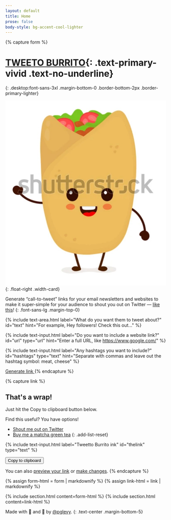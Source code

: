 ```yaml
---
layout: default
title: Home
prose: false
body-style: bg-accent-cool-lighter
---
```

{% capture form %}

# [TWEETO BURRITO](https://pglevy.github.io/tweetto-burrito/){: .text-primary-vivid .text-no-underline}
{: .desktop:font-sans-3xl .margin-bottom-0 .border-bottom-2px .border-primary-lighter}

![Tweetto the Burrito](https://github.com/pglevy/twto-brto/blob/main/Cute_Funny_Smiling_Happy_Burritovector_Flat_Stock_Vector__Royalty_Free__1286198539.jpg?raw=true){: .float-right .width-card}

Generate “call-to-tweet” links for your email newsletters and websites to make it super-simple for your audience to shout you out on Twitter — [like this](https://twitter.com/intent/tweet?text=Thanks%20%40pglevy%20for%20this%20cool%20%E2%80%9Ccall-to-tweet-action%E2%80%9D%20link%20generator.%20Check%20it%20out%20here%3A%20&url=https%3A%2F%2Fpglevy.github.io%2Ftweetto-burrito%2F&hashtags=)!
{: .font-sans-lg .margin-top-0}

{% include text-area.html 
label="What do you want them to tweet about?" 
id="text" 
hint="For example, Hey followers! Check this out…" %}

{% include text-input.html 
label="Do you want to include a website link?" 
id="url" 
type="url" 
hint="Enter a full URL, like https://www.google.com/" %}

{% include text-input.html 
label="Any hashtags you want to include?" 
id="hashtags" 
type="text" 
hint="Separate with commas and leave out the hashtag symbol: meat, cheese" %}

<a href="#thelink" class="usa-button usa-button--big bg-primary-vivid hover:bg-secondary-vivid radius-pill" id="getlink">Generate link <i class="bi bi-link-45deg"></i></a>
{% endcapture %}

{% capture link %}
## That's a wrap!

Just hit the Copy to clipboard button below.

Find this useful? You have options!

- <i class="bi bi-twitter text-primary-vivid"></i> [Shout me out on Twitter](https://twitter.com/intent/tweet?text=Thanks%20%40pglevy%20for%20this%20cool%20%E2%80%9Ccall-to-tweet-action%E2%80%9D%20link%20generator.%20Check%20it%20out%20here%3A%20&url=https%3A%2F%2Fpglevy.github.io%2Ftweetto-burrito%2F&hashtags=)
- <i class="bi bi-cup-fill text-success"></i> [Buy me a matcha green tea](https://www.buymeacoffee.com/pglevy)
{: .add-list-reset}

{% include text-input.html 
label="Tweetto Burrito ink" 
id="thelink" 
type="text" %}

<button type="button" class="usa-button usa-button--big bg-primary-vivid hover:bg-secondary-vivid radius-pill" id="clipboard" data-clipboard-target="#thelink">Copy to clipboard <i class="bi bi-clipboard"></i></button>

You can also <a id="preview" href="" target="_blank">preview your link</a> or <a href="#tweetto-burrito" id="editlink">make changes</a>.
{% endcapture %}

<!-- Convert the Markdown content to HTML. -->
{% assign form-html = form | markdownify %}
{% assign link-html = link | markdownify %}

{% include section.html content=form-html %}
{% include section.html content=link-html %}

Made with 🥩 and 🧀 by [@pglevy](https://twitter.com/pglevy).
{: .text-center .margin-bottom-5}